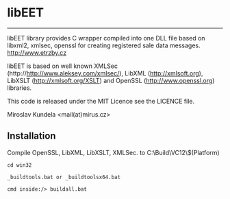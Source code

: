 # libEET
---
libEET library provides C wrapper compiled into one DLL file based on libxml2, xmlsec, openssl  for creating registered sale data messages. http://www.etrzby.cz 

libEET is based on well known XMLSec (http://http://www.aleksey.com/xmlsec/), LibXML (http://xmlsoft.org), LibXSLT (http://xmlsoft.org/XSLT) and OpenSSL (http://www.openssl.org) libraries.

This code is released under the MIT Licence see the LICENCE file.

Miroslav Kundela &lt;mail(at)mirus.cz&gt;

Installation
---

Compile OpenSSL, LibXML, LibXSLT, XMLSec. to C:\\Build\\VC12\\$(Platform)

```
cd win32

_buildtools.bat or _buildtoolsx64.bat

cmd inside:/> buildall.bat
```